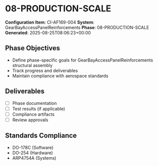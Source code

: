 # 08-PRODUCTION-SCALE

**Configuration Item**: CI-AF169-004
**System**: GearBayAccessPanelReinforcements
**Phase**: 08-PRODUCTION-SCALE
**Generated**: 2025-08-25T08:06:23+00:00

## Phase Objectives
- Define phase-specific goals for GearBayAccessPanelReinforcements structural assembly
- Track progress and deliverables
- Maintain compliance with aerospace standards

## Deliverables
- [ ] Phase documentation
- [ ] Test results (if applicable)
- [ ] Compliance artifacts
- [ ] Review approvals

## Standards Compliance
- DO-178C (Software)
- DO-254 (Hardware)
- ARP4754A (Systems)

